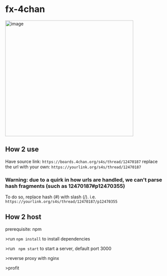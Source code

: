 # fx-4chan

<img width="408" height="370" alt="image" src="https://github.com/user-attachments/assets/2f22d3cc-1339-4212-b615-87f459f9e28f" />

## How 2 use
Have source link: `https://boards.4chan.org/s4s/thread/12470187`
replace the url with your own: `https://yourlink.org/s4s/thread/12470187`

### Warning: due to a quirk in how urls are handled, we can't parse hash fragments (such as 12470187#p12470355)
To do so, replace hash (#) with slash (/).
i.e. `https://yourlink.org/s4s/thread/12470187/p12470355`

## How 2 host
prerequisite: npm

\>run ```npm install``` to install dependencies

\>run ``` npm start``` to start a server, default port 3000

\>reverse proxy with nginx

\>profit
